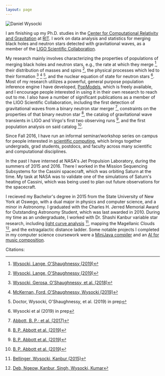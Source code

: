 ```yaml
---
layout: page
---
```


<div class="profilePhoto">
  <img alt="Daniel Wysocki" src="{{site.baseurl}}/assets/images/profile.jpg">
</div>

I am finishing up my Ph.D. studies in the [Center for Computational Relativity and Gravitation](ccrg.rit.edu) at [RIT](rit.edu).  I work on data analysis and statistics for merging black holes and neutron stars detected with gravitational waves, as a member of the [LIGO Scientific Collaboration](ligo.org).

My research mainly involves characterizing the properties of populations of merging black holes and neutron stars, e.g., the rate at which they merge [^popmodelspaper], their distribution of masses and spins [^popmodelspaper], the physical processes which led to their formation [^snkicks] [^agnbbh] [^hierarchical], and the nuclear equation of state for neutron stars [^eos].  Most of my research utilizes a powerful, general purpose population inference engine I have developed, [PopModels](https://git.ligo.org/daniel.wysocki/bayesian-parametric-population-models), which is freely available, and I encourage people interested in using it in their own research to reach out to me.  I also have a number of significant publications as a member of the LIGO Scientific Collaboration, including the first detection of gravitational waves from a binary neutron star merger [^GW170817], constraints on the properties of that binary neutron star [^GW170817properties], the catalog of gravitational wave transients in LIGO and Virgo's first two observing runs [^GWTC1], and the first population analysis on said catalog [^GWTC1pop].

Since Fall 2016, I have run an informal seminar/workshop series on campus for people interested in [scientific computing](http://rit-scg.com/), which brings together undergrads, grad students, postdocs, and faculty across many scientific and computational disciplines.

In the past I have interned at NASA's Jet Propulsion Laboratory, during the summers of 2015 and 2016.  There I worked in the Mission Sequencing Subsystems for the Cassini spacecraft, which was orbiting Saturn at the time.  My task at NASA was to validate one of the simulations of Saturn's heating of Cassini, which was being used to plan out future observations for the spacecraft.

I recieved my Bachelor's degree in 2015 from the State University of New York at Oswego, with a dual major in physics and computer science, and a minor in Astronomy.  I graduated with the Charles H. Jerred Memorial Award for Outstanding Astronomy Student, which was last awarded in 2010.  During my time as an undergraduate, I worked with Dr. Shashi Kanbur variable star research, including [light curve analysis](https://github.com/astroswego/plotypus) [^cepheidlc], mapping the Magellanic Clouds [^lmcgeom], and the extragalactic distance ladder.  Some notable projects I completed in my computer science coursework were a [MiniJava compiler](https://github.com/dwysocki/mini-java) and an [AI for music composition](https://github.com/dwysocki/hidden-markov-music).



Citations:

[^popmodelspaper]: [Wysocki, Lange, O'Shaughnessy (2019)](https://doi.org/10.1103/PhysRevD.100.043012)
[^snkicks]: [Wysocki, Gerosa, O'Shaughnessy, et al. (2018)](https://doi.org/10.1103/PhysRevD.97.043014)
[^agnbbh]: [McKernan, Ford, O'Shaughnessy, Wysocki (2019)](https://arxiv.org/abs/1907.04356)
[^hierarchical]: Doctor, Wysocki, O'Shaughnessy, et al. (2019) in prep
[^eos]: Wysocki et al (2019) in prep
[^GW170817]: [Abbott, B. P.; et al. (2017)](https://doi.org/10.1103%2FPhysRevLett.119.161101)
[^GW170817properties]: [B. P. Abbott et al. (2019)](https://doi.org/10.1103/PhysRevX.9.011001)
[^GWTC1]: [B. P. Abbott et al. (2019)](https://doi.org/10.1103/PhysRevX.9.031040)
[^GWTC1pop]: [B. P. Abbott et al. (2019)](https://arxiv.org/abs/1811.12940)
[^cepheidlc]: [Bellinger, Wysocki, Kanbur (2015)](https://doi.org/10.5281/zenodo.34418)
[^lmcgeom]: [Deb, Ngeow, Kanbur, Singh, Wysocki, Kumar](https://doi.org/10.1093/mnras/sty1124)
